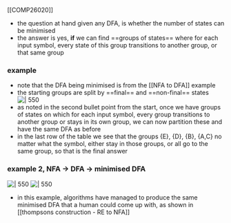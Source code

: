 [[COMP26020]]

- the question at hand given any DFA, is whether the number of states can be minimised
- the answer is yes, **if** we can find ==groups of states== where for each input symbol, every state of this group transitions to another group, or that same group

### example
- note that the DFA being minimised is from the [[NFA to DFA]] example
- the starting groups are split by ==final== and ==non-final== states
![ | 550](https://i.imgur.com/zFkaf08.png)
- as noted in the second bullet point from the start, once we have groups of states on which for each input symbol, every group transitions to another group or stays in its own group, we can now partition these and have the same DFA as before
- in the last row of the table we see that the groups {E}, {D}, {B}, {A,C} no matter what the symbol, either stay in those groups, or all go to the same group, so that is the final answer

### example 2, NFA -> DFA -> minimised DFA
![ | 550](https://i.imgur.com/MBPl3b8.png)
![ | 550](https://i.imgur.com/QCFoXbE.png)
- in this example, algorithms have managed to produce the same minimised DFA that a human could come up with, as shown in [[thompsons construction - RE to NFA]]